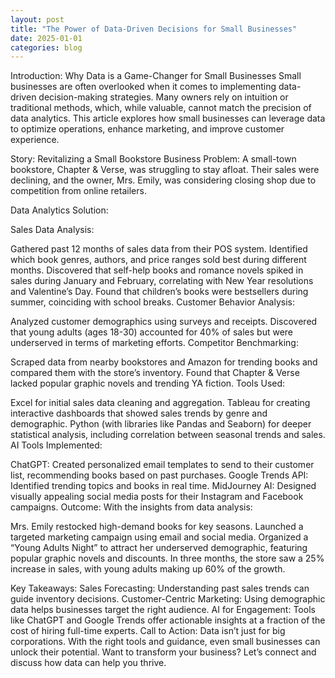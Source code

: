 ```yaml
---
layout: post
title: "The Power of Data-Driven Decisions for Small Businesses"
date: 2025-01-01
categories: blog
---
```


Introduction: Why Data is a Game-Changer for Small Businesses
Small businesses are often overlooked when it comes to implementing data-driven decision-making strategies. Many owners rely on intuition or traditional methods, which, while valuable, cannot match the precision of data analytics. This article explores how small businesses can leverage data to optimize operations, enhance marketing, and improve customer experience.

Story: Revitalizing a Small Bookstore
Business Problem: A small-town bookstore, Chapter & Verse, was struggling to stay afloat. Their sales were declining, and the owner, Mrs. Emily, was considering closing shop due to competition from online retailers.

Data Analytics Solution:

Sales Data Analysis:

Gathered past 12 months of sales data from their POS system.
Identified which book genres, authors, and price ranges sold best during different months.
Discovered that self-help books and romance novels spiked in sales during January and February, correlating with New Year resolutions and Valentine’s Day.
Found that children’s books were bestsellers during summer, coinciding with school breaks.
Customer Behavior Analysis:

Analyzed customer demographics using surveys and receipts.
Discovered that young adults (ages 18-30) accounted for 40% of sales but were underserved in terms of marketing efforts.
Competitor Benchmarking:

Scraped data from nearby bookstores and Amazon for trending books and compared them with the store’s inventory.
Found that Chapter & Verse lacked popular graphic novels and trending YA fiction.
Tools Used:

Excel for initial sales data cleaning and aggregation.
Tableau for creating interactive dashboards that showed sales trends by genre and demographic.
Python (with libraries like Pandas and Seaborn) for deeper statistical analysis, including correlation between seasonal trends and sales.
AI Tools Implemented:

ChatGPT: Created personalized email templates to send to their customer list, recommending books based on past purchases.
Google Trends API: Identified trending topics and books in real time.
MidJourney AI: Designed visually appealing social media posts for their Instagram and Facebook campaigns.
Outcome:
With the insights from data analysis:

Mrs. Emily restocked high-demand books for key seasons.
Launched a targeted marketing campaign using email and social media.
Organized a “Young Adults Night” to attract her underserved demographic, featuring popular graphic novels and discounts.
In three months, the store saw a 25% increase in sales, with young adults making up 60% of the growth.

Key Takeaways:
Sales Forecasting: Understanding past sales trends can guide inventory decisions.
Customer-Centric Marketing: Using demographic data helps businesses target the right audience.
AI for Engagement: Tools like ChatGPT and Google Trends offer actionable insights at a fraction of the cost of hiring full-time experts.
Call to Action:
Data isn’t just for big corporations. With the right tools and guidance, even small businesses can unlock their potential. Want to transform your business? Let’s connect and discuss how data can help you thrive.


